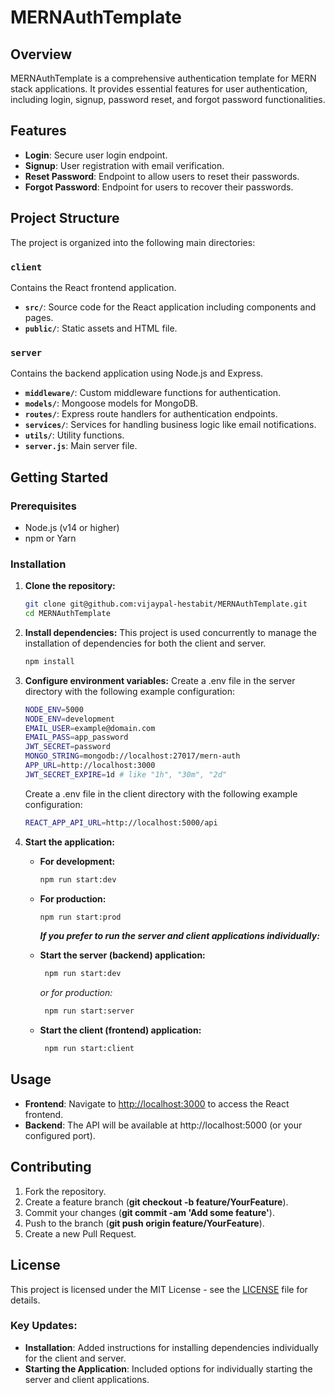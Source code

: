 # MERNAuthTemplate

## Overview

MERNAuthTemplate is a comprehensive authentication template for MERN stack applications. It provides essential features for user authentication, including login, signup, password reset, and forgot password functionalities.

## Features

- **Login**: Secure user login endpoint.
- **Signup**: User registration with email verification.
- **Reset Password**: Endpoint to allow users to reset their passwords.
- **Forgot Password**: Endpoint for users to recover their passwords.

## Project Structure

The project is organized into the following main directories:

### `client`

Contains the React frontend application.

- **`src/`**: Source code for the React application including components and pages.
- **`public/`**: Static assets and HTML file.

### `server`

Contains the backend application using Node.js and Express.

- **`middleware/`**: Custom middleware functions for authentication.
- **`models/`**: Mongoose models for MongoDB.
- **`routes/`**: Express route handlers for authentication endpoints.
- **`services/`**: Services for handling business logic like email notifications.
- **`utils/`**: Utility functions.
- **`server.js`**: Main server file.

## Getting Started

### Prerequisites

- Node.js (v14 or higher)
- npm or Yarn

### Installation
1. **Clone the repository:**

   ```bash
   git clone git@github.com:vijaypal-hestabit/MERNAuthTemplate.git
   cd MERNAuthTemplate
   ```

2. **Install dependencies:**
    This project is used concurrently to manage the installation of dependencies for both the client and server.
   ```bash
   npm install
   ```

3. **Configure environment variables:**
    Create a .env file in the server directory with the following example configuration:
   ```bash
   NODE_ENV=5000
   NODE_ENV=development
   EMAIL_USER=example@domain.com
   EMAIL_PASS=app_password
   JWT_SECRET=password
   MONGO_STRING=mongodb://localhost:27017/mern-auth
   APP_URL=http://localhost:3000
   JWT_SECRET_EXPIRE=1d # like "1h", "30m", "2d"
   ```

   Create a .env file in the client directory with the following example configuration:
   ```bash
   REACT_APP_API_URL=http://localhost:5000/api
   ```

4. **Start the application:**
    
   - **For development:**
     ```bash
     npm run start:dev
   - **For production:**
     ```bash
     npm run start:prod
     ```

     ***If you prefer to run the server and client applications individually:***

    - **Start the server (backend) application:**
      ```bash
       npm run start:dev
       ```

      *or for production:*

      ```bash
       npm run start:server
      ```

    - **Start the client (frontend) application:**
      ```bash
       npm run start:client
       ```

## Usage

- **Frontend**: Navigate to [http://localhost:3000](http://localhost:3000) to access the React frontend.
- **Backend**: The API will be available at http://localhost:5000 (or your configured port).

## Contributing

   1. Fork the repository.
   2. Create a feature branch (**git checkout -b feature/YourFeature**).
   3. Commit your changes (**git commit -am 'Add some feature'**).
   4. Push to the branch (**git push origin feature/YourFeature**).
   5. Create a new Pull Request.

## License
This project is licensed under the MIT License - see the [LICENSE](https://choosealicense.com/licenses/mit/) file for details.


### Key Updates:

- **Installation**: Added instructions for installing dependencies individually for the client and server.
- **Starting the Application**: Included options for individually starting the server and client applications.